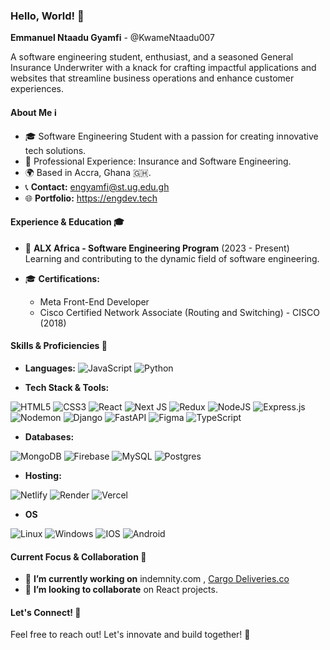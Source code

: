 ### Hello, World! 👋

**Emmanuel Ntaadu Gyamfi** - @KwameNtaadu007

A software engineering student, enthusiast, and a seasoned General Insurance Underwriter with a knack for crafting impactful applications and websites that streamline business operations and enhance customer experiences.

#### About Me ℹ️

- 🎓 Software Engineering Student with a passion for creating innovative tech solutions.
- 🏢 Professional Experience: Insurance and Software Engineering.
- 🌍 Based in Accra, Ghana 🇬🇭.
- 📞 **Contact:** engyamfi@st.ug.edu.gh
- 🌐 **Portfolio:**  https://engdev.tech

#### Experience & Education 🎓

- 🌱 **ALX Africa - Software Engineering Program** (2023 - Present)  
  Learning and contributing to the dynamic field of software engineering.
  
- 🎓 **Certifications:**
  - Meta Front-End Developer
  - Cisco Certified Network Associate (Routing and Switching) - CISCO (2018)
  

#### Skills & Proficiencies 🚀

- **Languages:**
![JavaScript](https://img.shields.io/badge/javascript-black?style=for-the-badge&logo=javascript)
![Python](https://img.shields.io/badge/python-black?style=for-the-badge&logo=python)
  
- **Tech Stack & Tools:**
  
![HTML5](https://img.shields.io/badge/html5-black?style=for-the-badge&logo=html5)
![CSS3](https://img.shields.io/badge/css3-black?style=for-the-badge&logo=css3)
![React](https://img.shields.io/badge/react-black?style=for-the-badge&logo=react)
![Next JS](https://img.shields.io/badge/Next-black?style=for-the-badge&logo=next.js&logoColor=white)
![Redux](https://img.shields.io/badge/redux-%23593d88.svg?style=for-the-badge&logo=redux&logoColor=white)
![NodeJS](https://img.shields.io/badge/node.js-6DA55F?style=for-the-badge&logo=node.js&logoColor=white)
![Express.js](https://img.shields.io/badge/express.js-%23404d59.svg?style=for-the-badge&logo=express&logoColor=%2361DAFB)
![Nodemon](https://img.shields.io/badge/NODEMON-%23323330.svg?style=for-the-badge&logo=nodemon&logoColor=%BBDEAD)
![Django](https://img.shields.io/badge/django-black?style=for-the-badge&logo=django)
![FastAPI](https://img.shields.io/badge/FastAPI-005571?style=for-the-badge&logo=fastapi)
![Figma](https://img.shields.io/badge/figma-%23F24E1E.svg?style=for-the-badge&logo=figma&logoColor=white)
![TypeScript](https://img.shields.io/badge/typescript-%23007ACC.svg?style=for-the-badge&logo=typescript&logoColor=white)

- **Databases:**

![MongoDB](https://img.shields.io/badge/MongoDB-%234ea94b.svg?style=for-the-badge&logo=mongodb&logoColor=white)
![Firebase](https://img.shields.io/badge/Firebase-039BE5?style=for-the-badge&logo=Firebase&logoColor=white)
![MySQL](https://img.shields.io/badge/mysql-%2300f.svg?style=for-the-badge&logo=mysql&logoColor=white)
![Postgres](https://img.shields.io/badge/postgres-%23316192.svg?style=for-the-badge&logo=postgresql&logoColor=white)

- **Hosting:**

![Netlify](https://img.shields.io/badge/netlify-%23000000.svg?style=for-the-badge&logo=netlify&logoColor=#00C7B7)
![Render](https://img.shields.io/badge/Render-%46E3B7.svg?style=for-the-badge&logo=render&logoColor=white)
![Vercel](https://img.shields.io/badge/vercel-%23000000.svg?style=for-the-badge&logo=vercel&logoColor=white)

- **OS**

![Linux](https://img.shields.io/badge/linux-black?style=for-the-badge&logo=Linux)
![Windows](https://img.shields.io/badge/Windows-black?style=for-the-badge&logo=Windows)
![IOS](https://img.shields.io/badge/iOS-000000?style=for-the-badge&logo=ios&logoColor=white)
![Android](https://img.shields.io/badge/Android-black?style=for-the-badge&logo=android&logoColor=white)

#### Current Focus & Collaboration 👯

- 🔭 **I’m currently working on** indemnity.com , [Cargo Deliveries.co](https://cargodeliveries.co/)
- 👯 **I’m looking to collaborate** on React projects.

#### Let's Connect! 🤝

Feel free to reach out!  Let's innovate and build together! 🌟
